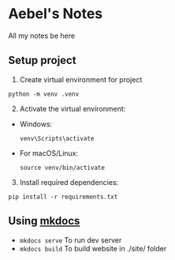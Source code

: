 # Aebel's Notes 

All my notes be here

## Setup project
1. Create virtual environment for project
```
python -m venv .venv
```

2. Activate the virtual environment:
  * Windows:
    ```
    venv\Scripts\activate
    ```
  * For macOS/Linux:
    ```
    source venv/bin/activate
    ```

3. Install required dependencies:
```
pip install -r requirements.txt
```
## Using [mkdocs](https://www.mkdocs.org/getting-started/)

* `mkdocs serve` To run dev server
* `mkdocs build` To build website in ./site/ folder